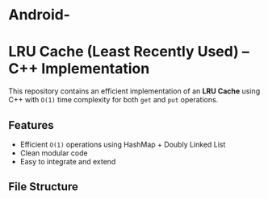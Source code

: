 # Android-
# LRU Cache (Least Recently Used) – C++ Implementation

This repository contains an efficient implementation of an **LRU Cache** using C++ with `O(1)` time complexity for both `get` and `put` operations.

## Features
- Efficient `O(1)` operations using HashMap + Doubly Linked List
- Clean modular code
- Easy to integrate and extend

## File Structure
